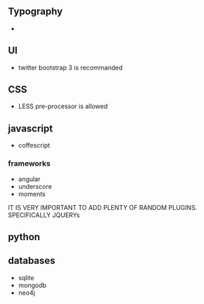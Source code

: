 ## Typography

- 

## UI

- twitter bootstrap 3 is recommanded

## CSS

- LESS pre-processor is allowed

## javascript

- coffescript

### frameworks

- angular
- underscore
- moments

IT IS VERY IMPORTANT TO ADD PLENTY OF RANDOM PLUGINS. SPECIFICALLY JQUERYs

## python

## databases

- sqlite
- mongodb
- neo4j
